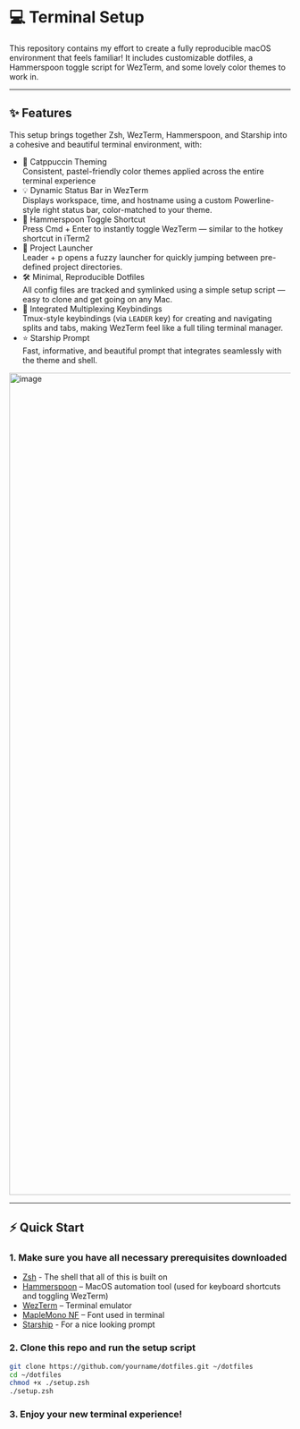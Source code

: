 # 💻 Terminal Setup

This repository contains my effort to create a fully reproducible macOS environment that feels familiar! It includes customizable dotfiles, a Hammerspoon toggle script for WezTerm, and some lovely color themes to work in.

---
## ✨ Features
This setup brings together Zsh, WezTerm, Hammerspoon, and Starship into a cohesive and beautiful terminal environment, with:
- 🎨 Catppuccin Theming<br>
Consistent, pastel-friendly color themes applied across the entire terminal experience
- 💡 Dynamic Status Bar in WezTerm<br>
Displays workspace, time, and hostname using a custom Powerline-style right status bar, color-matched to your theme.
- 🚀 Hammerspoon Toggle Shortcut<br>
Press Cmd + Enter to instantly toggle WezTerm — similar to the hotkey shortcut in iTerm2
-	📁 Project Launcher<br>
Leader + p opens a fuzzy launcher for quickly jumping between pre-defined project directories.
- 🛠️ Minimal, Reproducible Dotfiles<br>
All config files are tracked and symlinked using a simple setup script — easy to clone and get going on any Mac.
- 🧩 Integrated Multiplexing Keybindings<br>
Tmux-style keybindings (via `LEADER` key) for creating and navigating splits and tabs, making WezTerm feel like a full tiling terminal manager.
- ⭐ Starship Prompt<br>
Fast, informative, and beautiful prompt that integrates seamlessly with the theme and shell.


<img width="1470" alt="image" src="https://github.com/user-attachments/assets/205a1b38-afb8-40fc-9dcf-6d39d8c48194" />

---

## ⚡️ Quick Start


### 1. Make sure you have all necessary prerequisites downloaded

- [Zsh](https://github.com/ohmyzsh/ohmyzsh/wiki/Installing-ZSH) - The shell that all of this is built on
- [Hammerspoon](https://www.hammerspoon.org/) – MacOS automation tool (used for keyboard shortcuts and toggling WezTerm)
- [WezTerm](https://wezfurlong.org/wezterm/) –  Terminal emulator
- [MapleMono NF](https://github.com/subframe7536/maple-font?tab=readme-ov-file) – Font used in terminal
- [Starship](https://starship.rs) - For a nice looking prompt

### 2. Clone this repo and run the setup script

```bash
git clone https://github.com/yourname/dotfiles.git ~/dotfiles
cd ~/dotfiles
chmod +x ./setup.zsh
./setup.zsh
```

### 3. Enjoy your new terminal experience!


